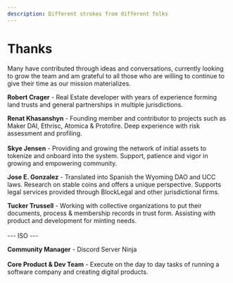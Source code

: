 ```yaml
---
description: Different strokes from different folks
---
```


# Thanks

Many have contributed through ideas and conversations, currently looking to grow the team and am grateful to all those who are willing to continue to give their time as our mission materializes.

**Robert Crager** - Real Estate developer with years of experience forming land trusts and general partnerships in multiple jurisdictions.

**Renat Khasanshyn** - Founding member and contributor to projects such as Maker DAI, Ethrisc, Atomica & Protofire. Deep experience with risk assessment and profiling. \
\
**Skye Jensen** - Providing and growing the network of initial assets to tokenize and onboard into the system.  Support, patience and vigor in growing and empowering community.

**Jose E. Gonzalez** - Translated into Spanish the Wyoming DAO and UCC laws.  Research on stable coins and offers a unique perspective. Supports legal services provided through BlockLegal and other jurisdictional firms.

**Tucker Trussell** - Working with collective organizations to put their documents, process & membership records in trust form. Assisting with product and development for minting needs.\
\
\--- ISO ---

**Community Manager** - Discord Server Ninja\
\
**Core Product & Dev Team** - Execute on the day to day tasks of running a software company and creating digital products.



